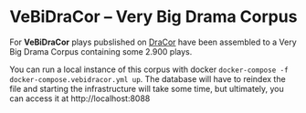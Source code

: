 # VeBiDraCor – Very Big Drama Corpus

For **VeBiDraCor** plays pubslished on [DraCor](https://dracor.org) have been assembled to a Very Big Drama Corpus containing some 2.900 plays. 

You can run a local instance of this corpus with docker `docker-compose -f docker-compose.vebidracor.yml up`. The database will have to reindex the file and starting the infrastructure will take some time, but ultimately, you can access it at http://localhost:8088

